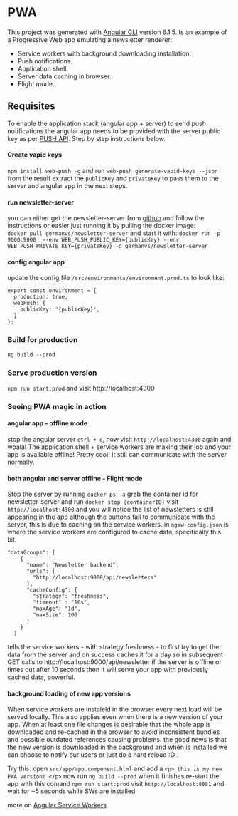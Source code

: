 # PWA
This project was generated with [Angular CLI](https://github.com/angular/angular-cli) version 6.1.5.
Is an example of a Progressive Web app emulating a newsletter renderer:
* Service workers with background downloading installation.
* Push notifications. 
* Application shell.
* Server data caching in browser.
* Flight mode.

## Requisites ##
To enable the application stack (angular app + server) to send push notifications the angular app 
needs to be provided with the server public key as per [PUSH API](https://developer.mozilla.org/en-US/docs/Web/API/Push_API).
Step by step instructions below.

#### Create vapid keys ####
`npm install web-push -g` and run `web-push generate-vapid-keys --json` from the result extract the `publicKey` and `privateKey`
to pass them to the server and angular app in the next steps.

#### run newsletter-server ####
you can either get the newsletter-server from [github](https://github.com/Gvaldes93/newsletter-server) and follow the instructions
or easier just running it by pulling the docker image:  
`docker pull germanvs/newsletter-server`
and start it with: 
`docker run -p 9000:9000  --env WEB_PUSH_PUBLIC_KEY={publicKey} --env WEB_PUSH_PRIVATE_KEY={privateKey} -d germanvs/newsletter-server`

#### config angular app ####
update the config file `/src/environments/environment.prod.ts` to look like:
```$xslt
export const environment = {
  production: true,
  webPush: {
    publicKey: '{publicKey}',
  }
};
```

### Build for production ###
`ng build --prod`

### Serve production version ###
`npm run start:prod` and visit http://localhost:4300

### Seeing PWA magic in action
#### angular app - offline mode ####
stop the angular server `ctrl + c`, now visit `http://localhost:4300` again and woala!
The application shell + service workers are making their job and your app is available offline! 
Pretty cool! It still can communicate with the server normally. 

#### both angular and server offline - Flight mode ####
Stop the server by running `docker ps -a` grab the container id for newsletter-server and run `docker stop {containerID}`
visit `http://localhost:4300` and you will notice the list of newsletters is still appearing in the app although the 
buttons fail to communicate with the server, this is due to caching on the service workers.
in `ngsw-config.json` is where the service workers are configured to cache data, specifically this bit:
```$xslt
"dataGroups": [
    {
      "name": "Newsletter backend",
      "urls": [
        "http://localhost:9000/api/newsletters"
      ],
      "cacheConfig": {
        "strategy": "freshness",
        "timeout" : "10s",
        "maxAge": "1d",
        "maxSize": 100
      }
    }
  ]
```
tells the service workers - with strategy freshness - to first try to get the data from the server and on success 
caches it for a day so in subsequent GET calls to http://localhost:9000/api/newsletter if the server is 
offline or times out after 10 seconds then it will serve your app with previously cached data, powerful.

#### background loading of new app versions
When service workers are instaleld in the browser every next load will be served locally.
This also applies even when there is a new version of your app. When at least one file changes
is desirable that the whole app is downloaded and re-cached in the browser to avoid inconsistent bundles and possible
outdated references causing problems. 
the good news is that the new version is downloaded in the background and when is installed we can choose to notify our users
or just do a hard reload :O .

Try this:
open `src/app/app.component.html` and add a `<p> this is my new PWA version! </p>`
now run `ng build --prod` when it finishes re-start the app with this comand `npm run start:prod`
visit `http://localhost:8081` and wait for ~5 seconds while SWs are installed.

more on [Angular Service Workers](https://angular.io/guide/service-worker-intro)
